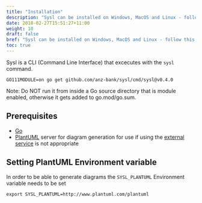 ```yaml
---
title: "Installation"
description: "Sysl can be installed on Windows, MacOS and Linux - follow this guide."
date: 2018-02-27T15:51:27+11:00
weight: 10
draft: false
bref: "Sysl can be installed on Windows, MacOS and Linux - follow this guide"
toc: true
---
```


Sysl is a CLI (Command Line Interface) that excecutes with the `sysl` command.

    GO111MODULE=on go get github.com/anz-bank/sysl/cmd/sysl@v0.4.0

Note: Do NOT run it from inside a Go source directory that is module enabled,
otherwise it gets added to go.mod/go.sum.

## Prerequisites

- [Go](https://golang.org)
- [PlantUML](https://hub.docker.com/r/plantuml/plantuml-server/) server for diagram generation for use if using the [external service](http://www.plantuml.com/plantuml/) is not appropriate

## Setting PlantUML Environment variable

In order to be able to generate diagrams the `SYSL_PLANTUML` Environment variable needs to be set

    export SYSL_PLANTUML=http://www.plantuml.com/plantuml
